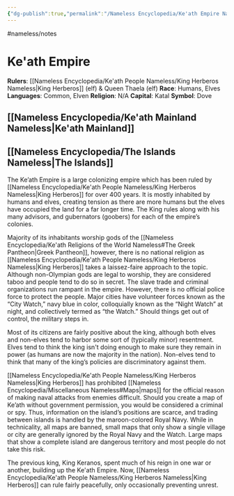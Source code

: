 ```yaml
---
{"dg-publish":true,"permalink":"/Nameless Encyclopedia/Ke'ath Empire Nameless/"}
---
```


#nameless/notes 
# Ke'ath Empire

**Rulers**: [[Nameless Encyclopedia/Ke'ath People Nameless/King Herberos Nameless\|King Herberos]] (elf) & Queen Thaela (elf)
**Race**: Humans, Elves
**Languages**: Common, Elven
**Religion**: N/A
**Capital**: Katal
**Symbol**: Dove

## [[Nameless Encyclopedia/Ke'ath Mainland Nameless\|Ke'ath Mainland]]
## [[Nameless Encyclopedia/The Islands Nameless\|The Islands]]

The Ke’ath Empire is a large colonizing empire which has been ruled by [[Nameless Encyclopedia/Ke'ath People Nameless/King Herberos Nameless\|King Herberos]] for over 400 years. It is mostly inhabited by humans and elves, creating tension as there are more humans but the elves have occupied the land for a far longer time. The King rules along with his many advisors, and gubernators (goobers) for each of the empire’s colonies. 

Majority of its inhabitants worship gods of the [[Nameless Encyclopedia/Ke'ath Religions of the World Nameless#The Greek Pantheon\|Greek Pantheon]], however, there is no national religion as [[Nameless Encyclopedia/Ke'ath People Nameless/King Herberos Nameless\|King Herberos]] takes a laissez-faire approach to the topic. Although non-Olympian gods are legal to worship, they are considered taboo and people tend to do so in secret.
The slave trade and criminal organizations run rampant in the empire. However, there is no official police force to protect the people. Major cities have volunteer forces known as the “City Watch,” navy blue in color, colloquially known as the “Night Watch” at night, and collectively termed as “the Watch.” Should things get out of control, the military steps in.

Most of its citizens are fairly positive about the king, although both elves and non-elves tend to harbor some sort of (typically minor) resentment. Elves tend to think the king isn't doing enough to make sure they remain in power (as humans are now the majority in the nation). Non-elves tend to think that many of the king’s policies are discriminatory against them. 

[[Nameless Encyclopedia/Ke'ath People Nameless/King Herberos Nameless\|King Herberos]] has prohibited [[Nameless Encyclopedia/Miscellaneous Nameless#Maps\|maps]] for the official reason of making naval attacks from enemies difficult. Should you create a map of Ke’ath without government permission, you would be considered a criminal or spy. Thus, information on the island’s positions are scarce, and trading between islands is handled by the maroon-colored Royal Navy. While in technicality, all maps are banned, small maps that only show a single village or city are generally ignored by the Royal Navy and the Watch. Large maps that show a complete island are dangerous territory and most people do not take this risk.

The previous king, King Keranos, spent much of his reign in one war or another, building up the Ke'ath Empire. Now, [[Nameless Encyclopedia/Ke'ath People Nameless/King Herberos Nameless\|King Herberos]] can rule fairly peacefully, only occasionally preventing unrest.
